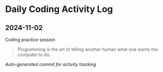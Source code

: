 # Daily Coding Activity Log

## 2024-11-02

Coding practice session

> Programming is the art of telling another human what one wants the computer to do.

*Auto-generated commit for activity tracking*
